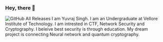 ### Hey, there 👋

![GitHub All Releases](https://github-readme-stats.vercel.app/api?username={username}&theme=blue-green)
I am Yuvraj Singh. I am an Undergraduate at Vellore  Institute of Technology. I am intrested in CTF, Network Security and Cryptography. I beleive best security is through education. My dream project is connecting Neural network and quantum cryptography.  

<!--
**Yuvvi01/Yuvvi01** is a ✨ _special_ ✨ repository because its `README.md` (this file) appears on your GitHub profile.

Here are some ideas to get you started:

- 🔭 I’m currently working on ...
- 🌱 I’m currently learning ...
- 👯 I’m looking to collaborate on ...
- 🤔 I’m looking for help with ...
- 💬 Ask me about ...
 How to reach me:
- 😄 Pronouns: ...
- ⚡ Fun fact: ...
-->
